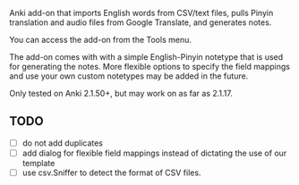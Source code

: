 Anki add-on that imports English words from CSV/text files, pulls Pinyin translation and audio files from Google Translate,
and generates notes.

You can access the add-on from the Tools menu.

The add-on comes with with a simple English-Pinyin notetype that is used for generating the notes.
More flexible options to specify the field mappings and use your own custom notetypes may be added in the future.

Only tested on Anki 2.1.50+, but may work on as far as 2.1.17.

## TODO

- [ ] do not add duplicates
- [ ] add dialog for flexible field mappings instead of dictating the use of our template
- [ ] use csv.Sniffer to detect the format of CSV files.
